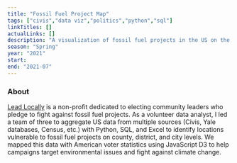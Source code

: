 ```yaml
---
title: "Fossil Fuel Project Map"
tags: ["civis","data viz","politics","python","sql"]
linkTitles: []
actualLinks: []
description: "A visualization of fossil fuel projects in the US on the congressional district, county, and city levels."
season: "Spring"
year: "2021"
start: 
end: "2021-07"
--- 
```


### About

<a href='https://leadlocally.org/'>Lead Locally</a> is a non-profit dedicated to electing community leaders who pledge to fight against fossil fuel projects. As a volunteer data analyst, I led a team of three to aggregate US data from multiple sources (Civis, Yale databases, Census, etc.) with Python, SQL, and Excel to identify locations vulnerable to fossil fuel projects on county, district, and city levels. We mapped this data with American voter statistics using JavaScript D3 to help campaigns target environmental issues and fight against climate change.
